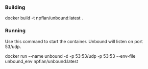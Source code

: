 ### Building
docker build -t npflan/unbound:latest .

### Running

Use this command to start the container. Unbound will listen on port 53/udp.

docker run --name unbound -d -p 53:53/udp -p 53:53 --env-file unbound_env npflan/unbound:latest
